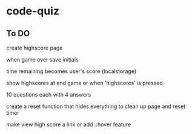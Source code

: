 # code-quiz

## To DO 
<!-- create timer (100 seconds) -->

<!-- timer starts and questions start -->

<!-- incorrect answers subtract time  -->

<!-- game over when timer hits 0 or all answers are done -->

<!-- create endGame() screen -->

create highscore page

when game over save initials

time remaining becomes user's score (localstorage)

show highscores at end game or when 'highscores' is pressed

10 questions each with 4 answers 

create a reset function that hides everything to clean up page and reset timer

make view high score a link or add ::hover feature

